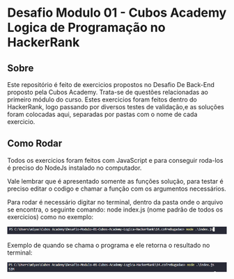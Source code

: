# Desafio Modulo 01 - Cubos Academy Logica de Programação no HackerRank

## Sobre

Este repositório é feito de exercicios propostos no Desafio De Back-End proposto pela Cubos Academy. Trata-se de questões relacionadas ao primeiro módulo do curso.
Estes exercicios foram feitos dentro do HackerRank, logo passando por diversos testes de validação,e as soluções foram colocadas aqui, separadas por pastas com o nome de cada exercicio.

## Como Rodar

Todos os exercicios foram feitos com JavaScript e para conseguir roda-los é preciso do NodeJs instalado no computador.

Vale lembrar que é apresentado somente as funções solução, para testar é preciso editar o codigo e chamar a função com os argumentos necessários.

Para rodar é necessário digitar no terminal, dentro da pasta onde o arquivo se encontra, o seguinte comando: node index.js (nome padrão de todos os exercicios) como no exemplo:

![comando node-js](/img/comando-terminal.png)

Exemplo de quando se chama o programa e ele retorna o resultado no terminal:

![Resultado do Programa](/img/resultado-atualizado.png)
